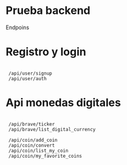 # Prueba backend

Endpoins

# Registro y login
<code>
 /api/user/signup
 /api/user/auth
</code> 


# Api monedas digitales
<code>
 /api/brave/ticker
 /api/brave/list_digital_currency
</code>

<code>
 /api/coin/add_coin
 /api/coin/convert
 /api/coin/list_my_coin
 /api/coin/my_favorite_coins
</code>




